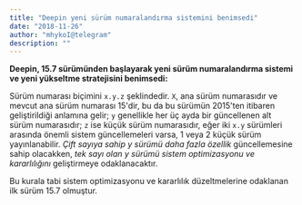 ```yaml
---
title: "Deepin yeni sürüm numaralandırma sistemini benimsedi"
date: "2018-11-26"
author: "mhykoI@telegram"
description: ""
---
```


**Deepin, 15.7 sürümünden başlayarak yeni sürüm numaralandırma sistemi ve yeni yükseltme stratejisini benimsedi:**

Sürüm numarası biçimini `x.y.z` şeklindedir. `X`, ana sürüm numarasıdır ve mevcut ana sürüm numarası 15'dir, bu da bu sürümün 2015'ten itibaren geliştirildiği anlamına gelir; `y` genellikle her üç ayda bir güncellenen alt sürüm numarasıdır; `z` ise küçük sürüm numarasıdır, eğer iki `x.y` sürümleri arasında önemli sistem güncellemeleri varsa, 1 veya 2 küçük sürüm yayınlanabilir. _Çift sayıya sahip y sürümü daha fazla özellik_ güncellemesine sahip olacakken, _tek sayı olan y sürümü sistem optimizasyonu ve kararlılığını_ geliştirmeye odaklanacaktır.

Bu kurala tabi sistem optimizasyonu ve kararlılık düzeltmelerine odaklanan ilk sürüm 15.7 olmuştur.
